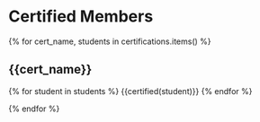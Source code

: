 # Certified Members

{% for cert_name, students in certifications.items() %}
## {{cert_name}}

{% for student in students %}
{{certified(student)}}
{% endfor %}

{% endfor %}